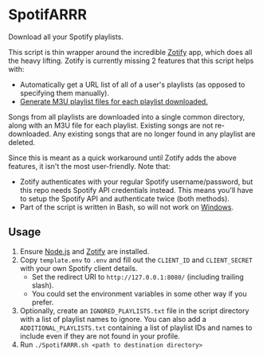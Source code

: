 # SpotifARRR

Download all your Spotify playlists.

This script is thin wrapper around the incredible [Zotify](https://github.com/zotify-dev/zotify) app, which does all the heavy lifting. Zotify is currently missing 2 features that this script helps with:
- Automatically get a URL list of all of a user's playlists (as opposed to specifying them manually).
- [Generate M3U playlist files for each playlist downloaded.](https://github.com/zotify-dev/zotify/issues/65)

Songs from all playlists are downloaded into a single common directory, along with an M3U file for each playlist. Existing songs are not re-downloaded. Any existing songs that are no longer found in any playlist are deleted.

Since this is meant as a quick workaround until Zotify adds the above features, it isn't the most user-friendly. Note that:
- Zotify authenticates with your regular Spotify username/password, but this repo needs Spotify API credentials instead. This means you'll have to setup the Spotify API and authenticate twice (both methods).
- Part of the script is written in Bash, so will not work on [Windows](https://www.reddit.com/r/WindowsSucks/).

## Usage

1. Ensure [Node.js](https://nodejs.org) and [Zotify](https://github.com/zotify-dev/zotify) are installed.
2. Copy `template.env` to `.env` and fill out the `CLIENT_ID` and `CLIENT_SECRET` with your own Spotify client details.
   - Set the redirect URI to `http://127.0.0.1:8080/` (including trailing slash).
   - You could set the environment variables in some other way if you prefer.
3. Optionally, create an `IGNORED_PLAYLISTS.txt` file in the script directory with a list of playlist names to ignore. You can also add a `ADDITIONAL_PLAYLISTS.txt` containing a list of playlist IDs and names to include even if they are not found in your profile.
4. Run `./SpotifARRR.sh <path to destination directory>`